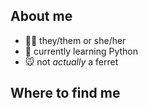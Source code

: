 <!--
**mikrofrettchen/mikrofrettchen** is a ✨ _special_ ✨ repository because its `README.md` (this file) appears on your GitHub profile.
-->

## About me

- :rainbow_flag: they/them or she/her
- :hibiscus: currently learning Python
- :mouse: not *actually* a ferret

## Where to find me
<!--
TODO: add some contact stuff
-->
